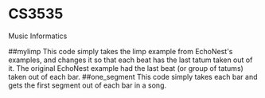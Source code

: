 # CS3535
Music Informatics

##mylimp
This code simply takes the limp example from EchoNest's examples, and changes it so that
each beat has the last tatum taken out of it.  The original EchoNest example had the last
beat (or group of tatums) taken out of each bar.
##one_segment
This code simply takes each bar and gets the first segment out of each bar in a song.
